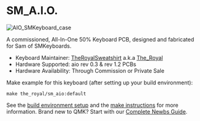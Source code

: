 # SM_A.I.O.

![AIO_SMKeyboard_case](https://i.imgur.com/OjIBJeS.jpg)

A commissioned, All-In-One 50% Keyboard PCB, designed and fabricated for Sam of SMKeyboards.

- Keyboard Maintainer: [TheRoyalSweatshirt](https://github.com/TheRoyalSweatshirt) a.k.a [The_Royal](https://reddit.com/u/The_Royal)
- Hardware Supported: aio rev 0.3 & rev 1.2 PCBs
- Hardware Availability: Through Commission or Private Sale

Make example for this keyboard (after setting up your build environment):

    make the_royal/sm_aio:default

See the [build environment setup](https://docs.qmk.fm/#/getting_started_build_tools) and the [make instructions](https://docs.qmk.fm/#/getting_started_make_guide) for more information. Brand new to QMK? Start with our [Complete Newbs Guide](https://docs.qmk.fm/#/newbs).
